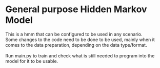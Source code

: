 # General purpose Hidden Markov Model

This is a hmm that can be configured to be used in any scenario.
<br/>
Some changes to the code need to be done to be used, mainly when it comes to the data preparation, depending on the data type/format.
<br/>
<br/>
Run main.py to train and check what is still needed to program into the model for it to be usable.
